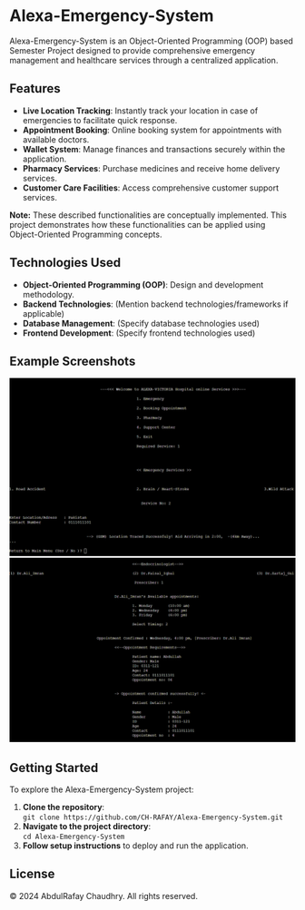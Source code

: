 <h1>Alexa-Emergency-System</h1>
<p>Alexa-Emergency-System is an Object-Oriented Programming (OOP) based Semester Project designed to provide comprehensive emergency management and healthcare services through a centralized application.</p>

<h2>Features</h2>
<ul>
  <li><strong>Live Location Tracking</strong>: Instantly track your location in case of emergencies to facilitate quick response.</li>
  <li><strong>Appointment Booking</strong>: Online booking system for appointments with available doctors.</li>
  <li><strong>Wallet System</strong>: Manage finances and transactions securely within the application.</li>
  <li><strong>Pharmacy Services</strong>: Purchase medicines and receive home delivery services.</li>
  <li><strong>Customer Care Facilities</strong>: Access comprehensive customer support services.</li>
</ul>

<p><strong>Note:</strong> These described functionalities are conceptually implemented. This project demonstrates how these functionalities can be applied using Object-Oriented Programming concepts.</p>

<h2>Technologies Used</h2>
<ul>
  <li><strong>Object-Oriented Programming (OOP)</strong>: Design and development methodology.</li>
  <li><strong>Backend Technologies</strong>: (Mention backend technologies/frameworks if applicable)</li>
  <li><strong>Database Management</strong>: (Specify database technologies used)</li>
  <li><strong>Frontend Development</strong>: (Specify frontend technologies used)</li>
</ul>

<h2>Example Screenshots</h2>

![Screenshot 1](https://github.com/CH-RAFAY/Alexa-Emergency-System/blob/8722a42b6b158ca9d5188f9ec3ce3db2ef040429/Imgs/Menu.png)
![Screenshot 2](https://github.com/CH-RAFAY/Alexa-Emergency-System/blob/8722a42b6b158ca9d5188f9ec3ce3db2ef040429/Imgs/02.png)

<h2>Getting Started</h2>
<p>To explore the Alexa-Emergency-System project:</p>
<ol>
  <li><strong>Clone the repository</strong>:<br>
  <code>git clone https://github.com/CH-RAFAY/Alexa-Emergency-System.git</code></li>
  <li><strong>Navigate to the project directory</strong>:<br>
  <code>cd Alexa-Emergency-System</code></li>
  <li><strong>Follow setup instructions</strong> to deploy and run the application.</li>
</ol>

<h2>License</h2>
<p>© 2024 AbdulRafay Chaudhry. All rights reserved.</p>
